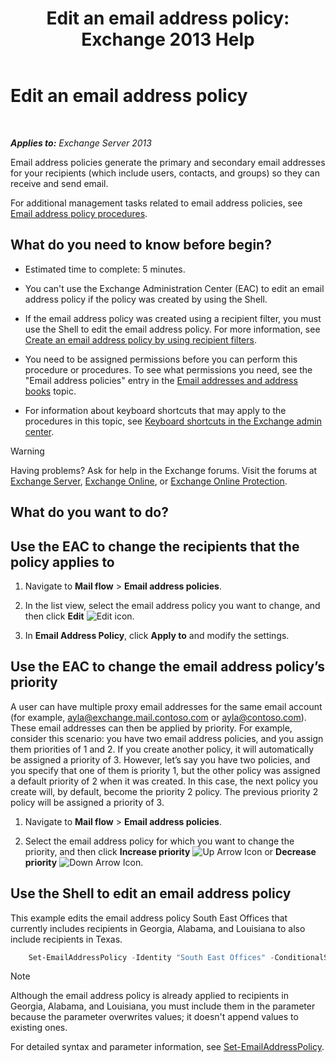 ﻿---
title: 'Edit an email address policy: Exchange 2013 Help'
TOCTitle: Edit an email address policy
ms:assetid: cc8b36a0-95f4-43e9-bc64-87646d2e14e4
ms:mtpsurl: https://technet.microsoft.com/en-us/library/Bb124580(v=EXCHG.150)
ms:contentKeyID: 49289411
ms.date: 12/09/2016
mtps_version: v=EXCHG.150
f1_keywords:
- Microsoft.Exchange.Management.SnapIn.Esm.OrganizationConfiguration.EditEmailAddressPolicyWizardForm.EmailAddressPolicyIntroductionPage
---

# Edit an email address policy

 

_**Applies to:** Exchange Server 2013_


Email address policies generate the primary and secondary email addresses for your recipients (which include users, contacts, and groups) so they can receive and send email.

For additional management tasks related to email address policies, see [Email address policy procedures](email-address-policy-procedures-exchange-2013-help.md).

## What do you need to know before begin?

  - Estimated time to complete: 5 minutes.

  - You can't use the Exchange Administration Center (EAC) to edit an email address policy if the policy was created by using the Shell.

  - If the email address policy was created using a recipient filter, you must use the Shell to edit the email address policy. For more information, see [Create an email address policy by using recipient filters](create-an-email-address-policy-by-using-recipient-filters-exchange-2013-help.md).

  - You need to be assigned permissions before you can perform this procedure or procedures. To see what permissions you need, see the "Email address policies" entry in the [Email addresses and address books](email-addresses-and-address-books-exchange-2013-help.md) topic.

  - For information about keyboard shortcuts that may apply to the procedures in this topic, see [Keyboard shortcuts in the Exchange admin center](keyboard-shortcuts-in-the-exchange-admin-center-2013-help.md).


> [!WARNING]
> Having problems? Ask for help in the Exchange forums. Visit the forums at <A href="https://go.microsoft.com/fwlink/p/?linkid=60612">Exchange Server</A>, <A href="https://go.microsoft.com/fwlink/p/?linkid=267542">Exchange Online</A>, or <A href="https://go.microsoft.com/fwlink/p/?linkid=285351">Exchange Online Protection</A>.



## What do you want to do?

## Use the EAC to change the recipients that the policy applies to

1.  Navigate to **Mail flow** \> **Email address policies**.

2.  In the list view, select the email address policy you want to change, and then click **Edit** ![Edit icon](images/JJ218640.6f53ccb2-1f13-4c02-bea0-30690e6ea71d(EXCHG.150).gif "Edit icon").

3.  In **Email Address Policy**, click **Apply to** and modify the settings.

## Use the EAC to change the email address policy’s priority

A user can have multiple proxy email addresses for the same email account (for example, ayla@exchange.mail.contoso.com or ayla@contoso.com). These email addresses can then be applied by priority. For example, consider this scenario: you have two email address policies, and you assign them priorities of 1 and 2. If you create another policy, it will automatically be assigned a priority of 3. However, let’s say you have two policies, and you specify that one of them is priority 1, but the other policy was assigned a default priority of 2 when it was created. In this case, the next policy you create will, by default, become the priority 2 policy. The previous priority 2 policy will be assigned a priority of 3.

1.  Navigate to **Mail flow** \> **Email address policies**.

2.  Select the email address policy for which you want to change the priority, and then click **Increase priority** ![Up Arrow Icon](images/JJ150576.1732c727-328b-4a1a-b84d-6d7252c7dcab(EXCHG.150).gif "Up Arrow Icon") or **Decrease priority** ![Down Arrow Icon](images/JJ150576.ef5ca57d-a033-457b-bd92-6361877c33d0(EXCHG.150).gif "Down Arrow Icon").

## Use the Shell to edit an email address policy

This example edits the email address policy South East Offices that currently includes recipients in Georgia, Alabama, and Louisiana to also include recipients in Texas.

```powershell
    Set-EmailAddressPolicy -Identity "South East Offices" -ConditionalStateorProvince "Georgia","Alabama","Louisiana","Texas"
```

> [!NOTE]
> Although the email address policy is already applied to recipients in Georgia, Alabama, and Louisiana, you must include them in the parameter because the parameter overwrites values; it doesn't append values to existing ones.



For detailed syntax and parameter information, see [Set-EmailAddressPolicy](https://technet.microsoft.com/en-us/library/bb124517\(v=exchg.150\)).

